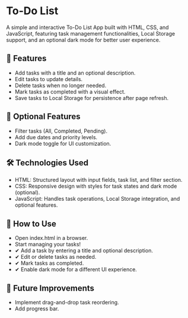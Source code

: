 # To-Do List
A simple and interactive To-Do List App built with HTML, CSS, and JavaScript, featuring task management functionalities, Local Storage support, and an optional dark mode for better user experience.

## 📌 Features
* Add tasks with a title and an optional description.
* Edit tasks to update details.
* Delete tasks when no longer needed.
* Mark tasks as completed with a visual effect.
* Save tasks to Local Storage for persistence after page refresh.

## 🎯 Optional Features
* Filter tasks (All, Completed, Pending).
* Add due dates and priority levels.
* Dark mode toggle for UI customization.

## 🛠 Technologies Used
* HTML: Structured layout with input fields, task list, and filter section.
* CSS: Responsive design with styles for task states and dark mode (optional).
* JavaScript: Handles task operations, Local Storage integration, and optional features.

## 🚀 How to Use
* Open index.html in a browser.
* Start managing your tasks!
*    ✔ Add a task by entering a title and optional description.
*    ✔ Edit or delete tasks as needed.
*    ✔ Mark tasks as completed.
*    ✔ Enable dark mode for a different UI experience.

## 🌟 Future Improvements
* Implement drag-and-drop task reordering.
* Add progress bar.
